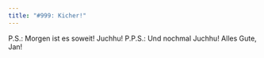 ```yaml
---
title: "#999: Kicher!"
---
```


P.S.: Morgen ist es soweit! Juchhu!
P.P.S.: Und nochmal Juchhu! Alles Gute, Jan!

